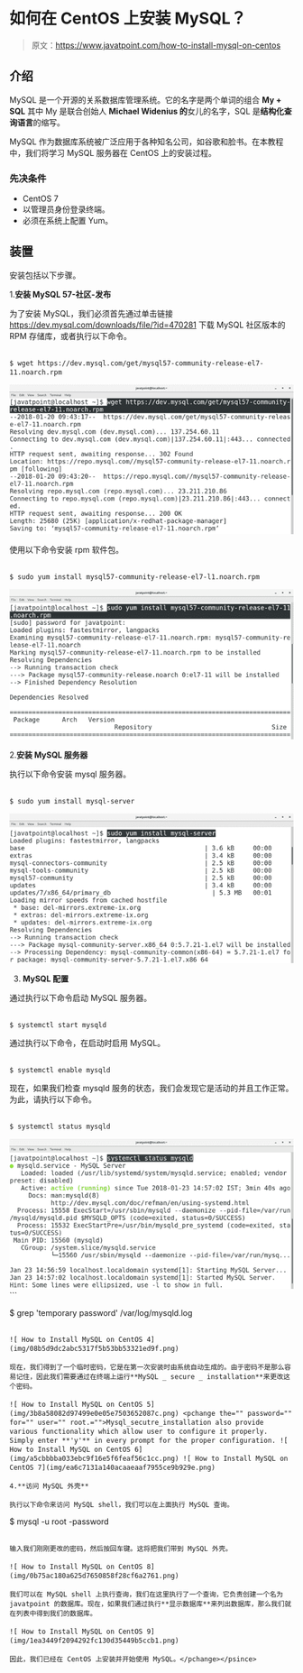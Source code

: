 # 如何在 CentOS 上安装 MySQL？

> 原文：<https://www.javatpoint.com/how-to-install-mysql-on-centos>

## 介绍

MySQL 是一个开源的关系数据库管理系统。它的名字是两个单词的组合 **My + SQL** 其中 My 是联合创始人 **Michael Widenius 的**女儿的名字，SQL 是**结构化查询语言**的缩写。

MySQL 作为数据库系统被广泛应用于各种知名公司，如谷歌和脸书。在本教程中，我们将学习 MySQL 服务器在 CentOS 上的安装过程。

### 先决条件

*   CentOS 7
*   以管理员身份登录终端。
*   必须在系统上配置 Yum。

## 装置

安装包括以下步骤。

1.**安装 MySQL 57-社区-发布**

为了安装 MySQL，我们必须首先通过单击链接 https://dev.mysql.com/downloads/file/?id=470281 下载 MySQL 社区版本的 RPM 存储库，或者执行以下命令。

```

$ wget https://dev.mysql.com/get/mysql57-community-release-el7-11.noarch.rpm 

```

![How to Install MySQL on CentOS](img/a153413bff121bba1410bae1d934ba9e.png)

使用以下命令安装 rpm 软件包。

```

$ sudo yum install mysql57-community-release-el7-l1.noarch.rpm 

```

![ How to Install MySQL on CentOS 1](img/9a7c72b131ab3c4eaa4cf0d11399a70a.png)

2.**安装 MySQL 服务器**

执行以下命令安装 mysql 服务器。

```

$ sudo yum install mysql-server 

```

![ How to Install MySQL on CentOS 2](img/376b7ad726a74a4d5acedafa30174dbc.png)

3. **MySQL 配置**

通过执行以下命令启动 MySQL 服务器。

```

$ systemctl start mysqld 

```

通过执行以下命令，在启动时启用 MySQL。

```

$ systemctl enable mysqld 

```

现在，如果我们检查 mysqld 服务的状态，我们会发现它是活动的并且工作正常。为此，请执行以下命令。

```

$ systemctl status mysqld 

```

![ How to Install MySQL on CentOS 3](img/72b3cf84eb1f1fb513193e8b581f2f4e.png) <psince the="" release="" of="" mysql="" now="" if="" we="" install="" first="" time="" on="" our="" system="" then="" a="" temporary="" password="" is="" generated="" which="" necessary="" to="" access="" shell.="" can="" find="" that="" by="" using="" following="" command.="" p="">```

$ grep 'temporary password' /var/log/mysqld.log 

```

![ How to Install MySQL on CentOS 4](img/08b5d9dc2abc5317f5b53bb53321ed9f.png)

现在，我们得到了一个临时密码，它是在第一次安装时由系统自动生成的。由于密码不是那么容易记住，因此我们需要通过在终端上运行**MySQL _ secure _ installation**来更改这个密码。

![ How to Install MySQL on CentOS 5](img/3b8a58082d97499e0e05e7503652087c.png) <pchange the="" password="" for="" user="" root.="">Mysql_secutre_installation also provide various functionality which allow user to configure it properly. Simply enter **'y'** in every prompt for the proper configuration. ![ How to Install MySQL on CentOS 6](img/a5cbbbba033ebc9f16e5f6feaf56c1cc.png) ![ How to Install MySQL on CentOS 7](img/ea6c7131a140acaaeaaf7955ce9b929e.png)

4.**访问 MySQL 外壳**

执行以下命令来访问 MySQL shell，我们可以在上面执行 MySQL 查询。

```

$ mysql -u root -password 

```

输入我们刚刚更改的密码，然后按回车键。这将把我们带到 MySQL 外壳。

![ How to Install MySQL on CentOS 8](img/0b75ac180a625d7650858f28cf6a2761.png)

我们可以在 MySQL shell 上执行查询，我们在这里执行了一个查询，它负责创建一个名为 javatpoint 的数据库。现在，如果我们通过执行**显示数据库**来列出数据库，那么我们就在列表中得到我们的数据库。

![ How to Install MySQL on CentOS 9](img/1ea3449f2094292fc130d35449b5ccb1.png)

因此，我们已经在 CentOS 上安装并开始使用 MySQL。</pchange></psince>